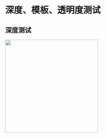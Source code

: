 # 深度、模板、透明度测试

## 深度测试
<div>
  <image src="https://github.com/GitHub-bigT/openGL-study/blob/master/opengl-pc/opengl-study/images/study-camera.gif" width=300px />
